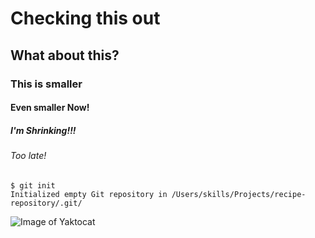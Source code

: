 # Checking this out
## What about this?
### This is smaller
#### Even smaller Now!
##### I'm Shrinking!!!
###### Too late!

```
$ git init
Initialized empty Git repository in /Users/skills/Projects/recipe-repository/.git/
```

![Image of Yaktocat](https://octodex.github.com/images/yaktocat.png)

